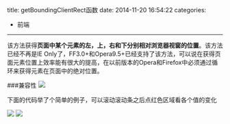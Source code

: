 title: getBoundingClientRect函数
date: 2014-11-20 16:54:22
categories:
- 前端
---


该方法获得**页面中某个元素的左，上，右和下分别相对浏览器视窗的位置**。该方法已经不再是IE Only了，FF3.0+和Opera9.5+已经支持了该方法，可以说在获得页面元素位置上效率能有很大的提高，在以前版本的Opera和Firefox中必须通过循环来获得元素在页面中的绝对位置。
 <!-- more -->
 ###兼容性
![](/assets/blogImg/2014-11-20--18.36.11.jpg)

下面的代码举了个简单的例子，可以滚动滚动条之后点红色区域看各个值的变化

![](http://pic002.cnblogs.com/img/qieqing/200810/2008100603035335.gif)
![](http://pic002.cnblogs.com/img/qieqing/200810/2008100603040663.gif)